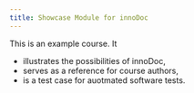 ```yaml
---
title: Showcase Module for innoDoc
---
```


This is an example course. It

- illustrates the possibilities of innoDoc,
- serves as a reference for course authors,
- is a test case for auotmated software tests.
